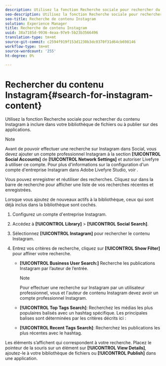 ```yaml
---
description: Utilisez la fonction Recherche sociale pour rechercher du contenu Instagram à inclure dans votre bibliothèque de fichiers ou à publier sur des applications.
seo-description: Utilisez la fonction Recherche sociale pour rechercher du contenu Instagram à inclure dans votre bibliothèque de fichiers ou à publier sur des applications.
seo-title: Recherche de contenu Instagram
solution: Experience Manager
title: Recherche de contenu Instagram
uuid: 38a7185d-9936-4eaa-97e9-5b23b3566496
translation-type: tm+mt
source-git-commit: c2594f919f153d1230b3dc0370f31d64cb698146
workflow-type: tm+mt
source-wordcount: '255'
ht-degree: 0%

---
```



# Rechercher du contenu Instagram{#search-for-instagram-content}

Utilisez la fonction Recherche sociale pour rechercher du contenu Instagram à inclure dans votre bibliothèque de fichiers ou à publier sur des applications.

>[!NOTE]
>
>Avant de pouvoir effectuer une recherche sur Instagram dans Social, vous devez ajouter un compte professionnel Instagram à la section **[!UICONTROL Social Accounts]** de **[!UICONTROL Network Settings]** et autoriser Livefyre à utiliser ce compte. Pour plus d&#39;informations sur la configuration d&#39;un compte d&#39;entreprise Instagram dans Adobe Livefyre Studio, voir [](../c-users-creating-accounts-with-studio-access/t-configure-social-accout-instagram/c-about-instagram-accounts.md#c_about_instagram_accounts).

Vous pouvez enregistrer et réutiliser des recherches. Cliquez sur dans la barre de recherche pour afficher une liste de vos recherches récentes et enregistrées.

Lorsque vous ajoutez de nouveaux actifs à la bibliothèque, ceux qui sont déjà inclus dans la bibliothèque sont cochés.

1. Configurez un compte d&#39;entreprise Instagram.
1. Accédez à **[!UICONTROL Library]** > **[!UICONTROL Social Search]**.
1. Sélectionnez **[!UICONTROL Instagram]** pour rechercher le contenu Instagram.
1. Entrez vos critères de recherche, cliquez sur **[!UICONTROL Show Filter]** pour affiner votre recherche.

   * **[!UICONTROL Business User Search:]** Recherche les publications Instagram par l’auteur de l’entrée.

      >[!NOTE]
      >
      >Pour effectuer une recherche sur Instagram par un utilisateur professionnel, vous et l&#39;auteur de contenu Instagram devez avoir un compte professionnel Instagram.

   * **[!UICONTROL Top Tags Search]**: Recherchez les médias les plus populaires balisés avec un hashtag spécifique. Les principales balises sont déterminées par les critères décrits ici : [](https://developers.facebook.com/docs/instagram-api/reference/hashtag/top-media)

   * **[!UICONTROL Recent Tags Search]**: Recherchez les publications les plus récentes avec le hashtag.

Les éléments s’affichent qui correspondent à votre recherche. Placez le pointeur de la souris sur un élément sur **[!UICONTROL View Details]**, ajoutez-le à votre bibliothèque de fichiers ou **[!UICONTROL Publish]** dans une application.
